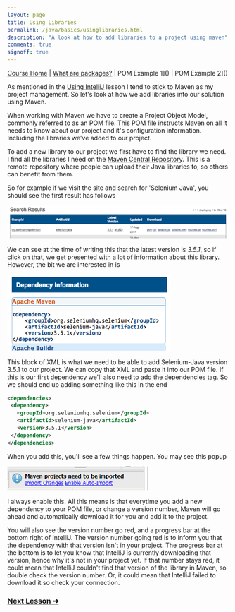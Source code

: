 ```yaml
---
layout: page
title: Using Libraries
permalink: /java/basics/usinglibraries.html
description: "A look at how to add libraries to a project using maven"
comments: true
signoff: true
---
```

[Course Home](../../course) \| [What are packages?](/programming/lessons/packagesandlibraries) \| POM Example 1]() \| POM Example 2]()

As mentioned in the [Using IntelliJ](/java/intellij/lessons/usingintellij.html) lesson I tend to stick to Maven as my project management. So let's look at how we add libraries into our solution using Maven.

When working with Maven we have to create a Project Object Model, commonly referred to as an POM file. This POM file instructs Maven on all it needs to know about our project and it's configuration information. Including the libraries we've added to our project.

To add a new library to our project we first have to find the library we need. I find all the libraries I need on the [Maven Central Repository](https://search.maven.org/). This is a remote repository where people can upload their Java libraries to, so others can benefit from them.

So for example if we visit the site and search for 'Selenium Java', you should see the first result has follows

![Maven search Selenium Java](/images/course/mavensearchseleniumjava.png)

We can see at the time of writing this that the latest version is *3.5.1*, so if click on that, we get presented with a lot of information about this library. However, the bit we are interested in is

![Selenium 3.5.1 dependency](/images/course/selenium351dependency.png)

This block of XML is what we need to be able to add Selenium-Java version 3.5.1 to our project. We can copy that XML and paste it into our POM file. If this is our first dependency we'll also need to add the dependencies tag. So we should end up adding something like this in the end

```xml
<dependencies>
 <dependency>
   <groupId>org.seleniumhq.selenium</groupId>
   <artifactId>selenium-java</artifactId>
   <version>3.5.1</version>
 </dependency>
</dependencies>
```

When you add this, you'll see a few things happen. You may see this popup

![Maven Enable Auto-Import](/images/course/mavenautoimport.png)

I always enable this. All this means is that everytime you add a new dependency to your POM file, or change a version number, Maven will go ahead and automatically download it for you and add it to the project.

You will also see the version number go red, and a progress bar at the bottom right of IntelliJ. The version number going red is to inform you that the dependency with that version isn't in your project. The progress bar at the bottom is to let you know that IntelliJ is currently downloading that version, hence why it's not in your project yet. If that number stays red, it could mean that IntelliJ couldn't find that version of the library in Maven, so double check the version number. Or, it could mean that IntelliJ failed to download it so check your connection.

### [Next Lesson &#10132;](../lessons/classesandobjectsinjava)